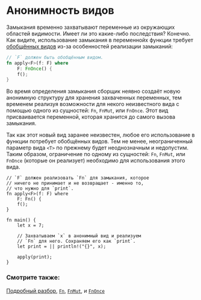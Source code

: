 # Анонимность видов

Замыкания временно захватывают переменные из окружающих областей видимости.
Имеет ли это какие-либо последствия? Конечно. Как видите, использование
замыкания в переменнойх функции требует [обобщённых видов](generics.html) из-за
особенностей реализации замыканий:

```rust
// `F` должен быть обобщённым видом.
fn apply<F>(f: F) where
    F: FnOnce() {
    f();
}
```

Во время определения замыкания сборщик неявно создаёт новую анонимную
структуру для хранения захваченных переменных, тем временем реализуя
возможности для некого неизвестного вида с помощью одного из сущностей: `Fn`,
`FnMut`, или `FnOnce`. Этот вид присваивается переменной, которая хранится до
самого вызова замыкания.

Так как этот новый вид заранее неизвестен, любое его использование в функции
потребует обобщённых видов. Тем не менее, неограниченный параметр вида `<T>`
по прежнему будет неоднозначным и недопустим. Таким образом, ограничение по
одному из сущностей: `Fn`, `FnMut`, или `FnOnce` (которые он реализует) необходимо
для использования этого вида.

```rust,editable
// `F` должен реализовать `Fn` для замыкания, которое
// ничего не принимает и не возвращает - именно то,
// что нужно для `print`.
fn apply<F>(f: F) where
    F: Fn() {
    f();
}

fn main() {
    let x = 7;

    // Захватываем `x` в анонимный вид и реализуем
    // `Fn` для него. Сохраняем его как `print`.
    let print = || println!("{}", x);

    apply(print);
}
```

### Смотрите также:

[Подробный разбор](https://huonw.github.io/blog/2015/05/finding-closure-in-rust/), [`Fn`](https://doc.rust-lang.org/std/ops/trait.Fn.html), [`FnMut`](https://doc.rust-lang.org/std/ops/trait.FnMut.html),
и [`FnOnce`](https://doc.rust-lang.org/std/ops/trait.FnOnce.html)
